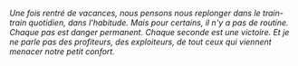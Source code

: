*Une fois rentré de vacances, nous pensons nous replonger dans le train-train quotidien, dans l'habitude. Mais pour certains, il n'y a pas de routine. Chaque pas est danger permanent. Chaque seconde est une victoire. Et je ne parle pas des profiteurs, des exploiteurs, de tout ceux qui viennent menacer notre petit confort.*
